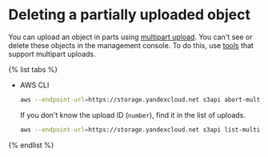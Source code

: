 # Deleting a partially uploaded object

You can upload an object in parts using [multipart upload](../../concepts/multipart.md). You can't see or delete these objects in the management console. To do this, use [tools](../../tools/index.md) that support multipart uploads.

{% list tabs %}

- AWS CLI

  ```bash
  aws --endpoint-url=https://storage.yandexcloud.net s3api abort-multipart-upload --bucket <bucket-name> --key <key> --upload-id <number>
  ```

  If you don't know the upload ID (`number`), find it in the list of uploads.

  ```bash
  aws --endpoint-url=https://storage.yandexcloud.net s3api list-multipart-uploads --bucket <bucket-name>
  ```

{% endlist %}

